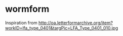 # wormform

Inspiration from http://oa.letterformarchive.org/item?workID=lfa_type_0401&targPic=LFA_Type_0401_010.jpg
